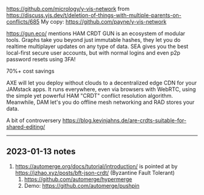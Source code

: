 
https://github.com/micrology/y-vis-network  from
https://discuss.yjs.dev/t/deletion-of-things-with-multiple-parents-on-conflicts/685
    My copy: https://github.com/payne/y-vis-network


https://gun.eco/ mentions HAM CRDT
  GUN is an ecosystem of modular tools. Graphs take you beyond just immutable hashes, they let you do realtime multiplayer updates on any type of data. SEA gives you the best local-first secure user accounts, but with normal logins and even p2p password resets using 3FA!

  70%+ cost savings

  AXE will let you deploy without clouds to a decentralized edge CDN for your JAMstack apps. It runs everywhere, even via browsers with WebRTC, using the simple yet powerful HAM "CRDT" conflict resolution algorithm. Meanwhile, DAM let's you do offline mesh networking and RAD stores your data.


A bit of controversery https://blog.kevinjahns.de/are-crdts-suitable-for-shared-editing/

*********

## 2023-01-13 notes
1. https://automerge.org/docs/tutorial/introduction/ is pointed at by https://jzhao.xyz/posts/bft-json-crdt/ (Byzantine Fault Tolerant)
   1. https://github.com/automerge/hypermerge
   1. Demo: https://github.com/automerge/pushpin



